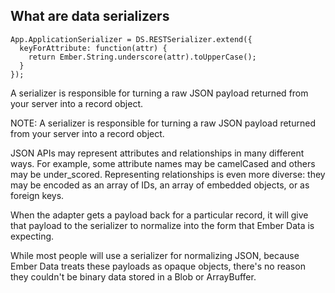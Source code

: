 ##  What are data serializers

```
App.ApplicationSerializer = DS.RESTSerializer.extend({
  keyForAttribute: function(attr) {
    return Ember.String.underscore(attr).toUpperCase();
  }
});
```

A serializer is responsible for turning a raw JSON payload returned from your server into a record object.

NOTE:
A serializer is responsible for turning a raw JSON payload returned from your server into a record object.

JSON APIs may represent attributes and relationships in many different ways. For example, some attribute names may be camelCased and others may be under_scored. Representing relationships is even more diverse: they may be encoded as an array of IDs, an array of embedded objects, or as foreign keys.

When the adapter gets a payload back for a particular record, it will give that payload to the serializer to normalize into the form that Ember Data is expecting.

While most people will use a serializer for normalizing JSON, because Ember Data treats these payloads as opaque objects, there's no reason they couldn't be binary data stored in a Blob or ArrayBuffer.
